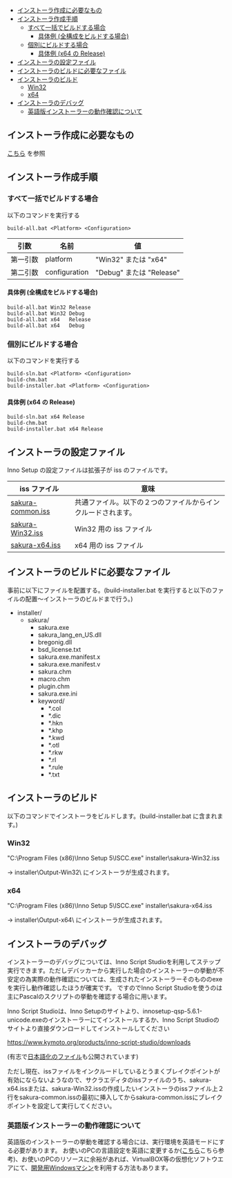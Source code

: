 ﻿<!-- TOC -->

- [インストーラ作成に必要なもの](#インストーラ作成に必要なもの)
- [インストーラ作成手順](#インストーラ作成手順)
    - [すべて一括でビルドする場合](#すべて一括でビルドする場合)
        - [具体例 (全構成をビルドする場合)](#具体例-全構成をビルドする場合)
    - [個別にビルドする場合](#個別にビルドする場合)
        - [具体例 (x64 の Release)](#具体例-x64-の-release)
- [インストーラの設定ファイル](#インストーラの設定ファイル)
- [インストーラのビルドに必要なファイル](#インストーラのビルドに必要なファイル)
- [インストーラのビルド](#インストーラのビルド)
    - [Win32](#win32)
    - [x64](#x64)
- [インストーラのデバッグ](#インストーラのデバッグ)
    - [英語版インストーラーの動作確認について](#英語版インストーラーの動作確認について)

<!-- /TOC -->

## インストーラ作成に必要なもの

[こちら](../build.md#必要なもの) を参照

## インストーラ作成手順

### すべて一括でビルドする場合

以下のコマンドを実行する

```
build-all.bat <Platform> <Configuration>
```


| 引数 | 名前 | 値 |
----|----|----
|第一引数 | platform      | "Win32" または "x64" |
|第二引数 | configuration | "Debug" または "Release" |

#### 具体例 (全構成をビルドする場合)

```
build-all.bat Win32 Release
build-all.bat Win32 Debug
build-all.bat x64   Release
build-all.bat x64   Debug
```


### 個別にビルドする場合

以下のコマンドを実行する

```
build-sln.bat <Platform> <Configuration>
build-chm.bat
build-installer.bat <Platform> <Configuration>
```


#### 具体例 (x64 の Release)

```
build-sln.bat x64 Release
build-chm.bat
build-installer.bat x64 Release
```

## インストーラの設定ファイル

Inno Setup の設定ファイルは拡張子が iss のファイルです。

| iss ファイル | 意味 |
----|----
|[sakura-common.iss](sakura-common.iss) |共通ファイル。以下の２つのファイルからインクルードされます。 |
|[sakura-Win32.iss](sakura-Win32.iss)   |Win32 用の iss ファイル |
|[sakura-x64.iss](sakura-x64.iss)       |x64   用の iss ファイル |

## インストーラのビルドに必要なファイル

事前に以下にファイルを配置する。(build-installer.bat を実行すると以下のファイルの配置～インストーラのビルドまで行う。)

- installer/
    - sakura/
        - sakura.exe
        - sakura_lang_en_US.dll
        - bregonig.dll
        - bsd_license.txt
        - sakura.exe.manifest.x
        - sakura.exe.manifest.v
        - sakura.chm
        - macro.chm
        - plugin.chm
        - sakura.exe.ini
        - keyword/
            - *.col
            - *.dic
            - *.hkn
            - *.khp
            - *.kwd
            - *.otl
            - *.rkw
            - *.rl
            - *.rule
            - *.txt

## インストーラのビルド

以下のコマンドでインストーラをビルドします。(build-installer.bat に含まれます。)

### Win32

"C:\Program Files (x86)\Inno Setup 5\ISCC.exe" installer\sakura-Win32.iss

→ installer\Output-Win32\ にインストーラが生成されます。

### x64

"C:\Program Files (x86)\Inno Setup 5\ISCC.exe" installer\sakura-x64.iss

→ installer\Output-x64\ にインストーラが生成されます。

## インストーラのデバッグ

インストーラーのデバッグについては、Inno Script Studioを利用してステップ実行できます。ただしデバッカーから実行した場合のインストーラーの挙動が不安定の為実際の動作確認については、生成されたインストーラーそのもののexeを実行し動作確認したほうが確実です。
ですのでInno Script Studioを使うのは主にPascalのスクリプトの挙動を確認する場合に用います。

Inno Script Studioは、Inno Setupのサイトより、innosetup-qsp-5.6.1-unicode.exeのインストーラーにてインストールするか、Inno Script Studioのサイトより直接ダウンロードしてインストールしてください

https://www.kymoto.org/products/inno-script-studio/downloads

(有志で[日本語化のファイル](https://www42.atwiki.jp/jfactory/pages/75.html)も公開されています)

ただし現在、issファイルをインクルードしているとうまくブレイクポイントが有効にならないようなので、サクラエディタのissファイルのうち、sakura-x64.issまたは、sakura-Win32.issの作成したいインストーラのissファイル上２行をsakura-common.issの最初に挿入してからsakura-common.issにブレイクポイントを設定して実行してください。

### 英語版インストーラーの動作確認について

英語版のインストーラーの挙動を確認する場合には、実行環境を英語モードにする必要があります。
お使いのPCの言語設定を英語に変更するか([こちら](https://www.google.co.jp/search?q=%E8%A8%80%E8%AA%9E+%E6%97%A5%E6%9C%AC%E8%AA%9E+%E8%8B%B1%E8%AA%9E+Windows&oq=%E8%A8%80%E8%AA%9E%E3%80%80%E6%97%A5%E6%9C%AC%E8%AA%9E%E3%80%80%E8%8B%B1%E8%AA%9E%E3%80%80Windows&aqs=chrome..69i57j0l2.5435j0j4&sourceid=chrome&ie=UTF-8)こちら参考)、お使いのPCのリソースに余裕があれば、VirtualBOX等の仮想化ソフトウエアにて、[開発用Windowsマシン](https://developer.microsoft.com/en-us/microsoft-edge/tools/vms/)を利用する方法もあります。